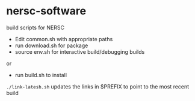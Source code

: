 # nersc-software
build scripts for NERSC

* Edit common.sh with appropriate paths
* run download.sh for package
* source env.sh for interactive build/debugging builds

or

* run build.sh to install

`./link-latesh.sh` updates the links in $PREFIX to point to the most recent build
